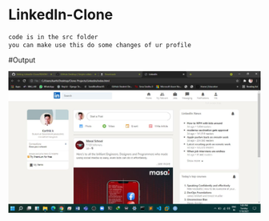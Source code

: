 # LinkedIn-Clone
    
    code is in the src folder 
    you can make use this do some changes of ur profile 
    
#Output

![alt text](https://github.com/karthik2522/LinkedIn-Clone/blob/main/Output/output.JPG)
